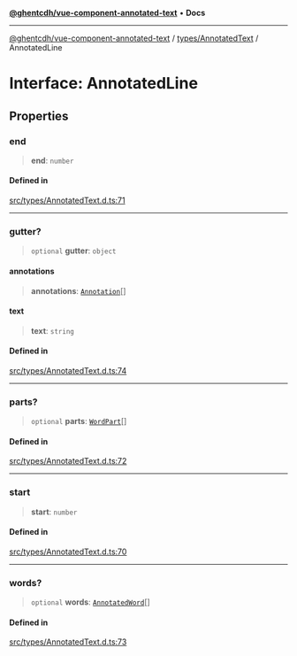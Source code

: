 [**@ghentcdh/vue-component-annotated-text**](../../../README.md) • **Docs**

***

[@ghentcdh/vue-component-annotated-text](../../../modules.md) / [types/AnnotatedText](../README.md) / AnnotatedLine

# Interface: AnnotatedLine

## Properties

### end

> **end**: `number`

#### Defined in

[src/types/AnnotatedText.d.ts:71](https://github.com/GhentCDH/vue_component_annotated_text/blob/c145d8d49d379abea35b82d25bbbe7087d48b21f/src/types/AnnotatedText.d.ts#L71)

***

### gutter?

> `optional` **gutter**: `object`

#### annotations

> **annotations**: [`Annotation`](../../Annotation/interfaces/Annotation.md)[]

#### text

> **text**: `string`

#### Defined in

[src/types/AnnotatedText.d.ts:74](https://github.com/GhentCDH/vue_component_annotated_text/blob/c145d8d49d379abea35b82d25bbbe7087d48b21f/src/types/AnnotatedText.d.ts#L74)

***

### parts?

> `optional` **parts**: [`WordPart`](WordPart.md)[]

#### Defined in

[src/types/AnnotatedText.d.ts:72](https://github.com/GhentCDH/vue_component_annotated_text/blob/c145d8d49d379abea35b82d25bbbe7087d48b21f/src/types/AnnotatedText.d.ts#L72)

***

### start

> **start**: `number`

#### Defined in

[src/types/AnnotatedText.d.ts:70](https://github.com/GhentCDH/vue_component_annotated_text/blob/c145d8d49d379abea35b82d25bbbe7087d48b21f/src/types/AnnotatedText.d.ts#L70)

***

### words?

> `optional` **words**: [`AnnotatedWord`](AnnotatedWord.md)[]

#### Defined in

[src/types/AnnotatedText.d.ts:73](https://github.com/GhentCDH/vue_component_annotated_text/blob/c145d8d49d379abea35b82d25bbbe7087d48b21f/src/types/AnnotatedText.d.ts#L73)
